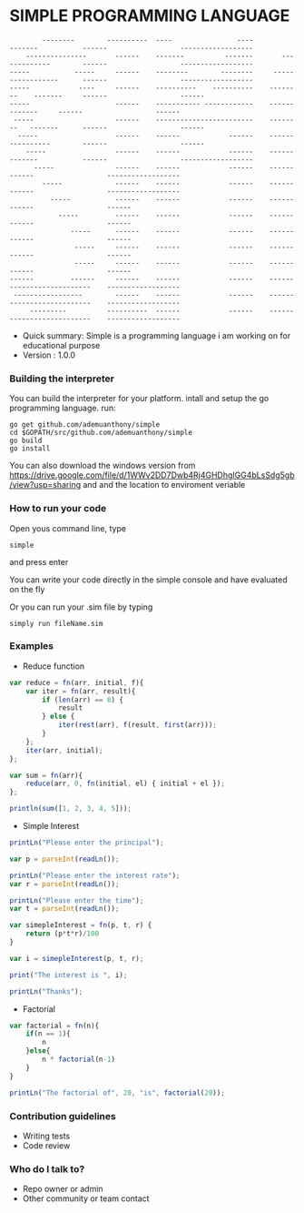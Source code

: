 # SIMPLE PROGRAMMING LANGUAGE #


			    
            --------        ----------  ----                ----          -------           ------                  ------------------
        ---------------       ------    -------          -------       -------------        ------                  ------------------
    -----           -----     ------    --------        --------     -----------------      ------                  ------------------
    -----            ----     ------    ----------    ----------    --------    -------     ------                  ------
    -----                     ------    ----------- ------------    ------      -------     ------                  ------
     -----                    ------    ------------------------    --------   -------      ------                  ------
      -----                   ------    ------            ------    ----------------        ------                  ------
        -----                 ------    ------            ------    -------------           ------                  ------------------
          -----               ------    ------            ------    ------                  ------                  ------------------
            -----             ------    ------            ------    ------                  ------                  ------------------
              -----           ------    ------            ------    ------                  ------                  ------
                -----         ------    ------            ------    ------                  ------                  ------
                   -----      ------    ------            ------    ------                  ------                  ------
                    -----     ------    ------            ------    ------                  ------                  ------
                    -----     ------    ------            ------    ------                  ------                  ------
    ------         ------     ------    ------            ------    ------                  --------------------    ------------------
     -----------------        ------    ------            ------    ------                  --------------------    ------------------
         ---------          ----------  ------            ------    ------                  --------------------    ------------------
	


* Quick summary: Simple is a programming language i am working on for educational purpose 
* Version : 1.0.0

### Building the interpreter ###
You can build the interpreter for your platform. 
intall and setup the go programming language.
run:
```text
go get github.com/ademuanthony/simple 
cd $GOPATH/src/github.com/ademuanthony/simple 
go build 
go install
```
You can also download the windows version from https://drive.google.com/file/d/1WWv2DD7Dwb4Rj4GHDhgIGG4bLsSdg5gb/view?usp=sharing and and the location to enviroment veriable 
### How to run your code ###
Open yous command line, type
```text
simple
```
and press enter 

You can write your code directly in the simple console and have evaluated on the fly 

Or you can run your .sim file by typing
```text
simply run fileName.sim
```

### Examples ###

* Reduce function 
```javascript
var reduce = fn(arr, initial, f){
    var iter = fn(arr, result){
        if (len(arr) == 0) {
            result
        } else {
            iter(rest(arr), f(result, first(arr)));
        }
    };
    iter(arr, initial);
};

var sum = fn(arr){
    reduce(arr, 0, fn(initial, el) { initial + el });
};

println(sum([1, 2, 3, 4, 5]));
```

* Simple Interest
```javascript
printLn("Please enter the principal"); 

var p = parseInt(readLn());

printLn("Please enter the interest rate");
var r = parseInt(readLn());

printLn("Please enter the time");
var t = parseInt(readLn());

var simepleInterest = fn(p, t, r) {
    return (p*t*r)/100
}

var i = simepleInterest(p, t, r);

print("The interest is ", i);

printLn("Thanks");

```

* Factorial
```javascript
var factorial = fn(n){
    if(n == 1){
        n
    }else{
        n * factorial(n-1)
    }
}

printLn("The factorial of", 20, "is", factorial(20));
```

### Contribution guidelines ###

* Writing tests
* Code review

### Who do I talk to? ###

* Repo owner or admin
* Other community or team contact

